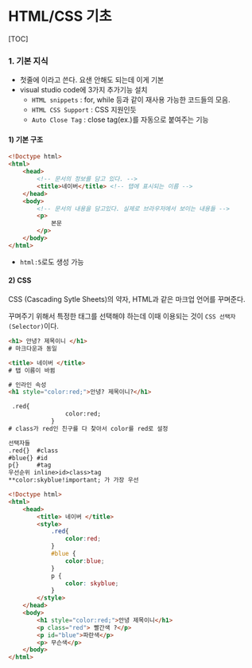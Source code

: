 # HTML/CSS 기초

[TOC]

### 1. 기본 지식

* 첫줄에 <!Doctype html>이라고 쓴다. 요샌 안해도 되는데 이게 기본
* visual studio code에 3가지 추가기능 설치 
  * `HTML snippets` : for, while 등과 같이 재사용 가능한 코드들의 모음.
  * `HTML CSS Support` : CSS 지원인듯
  * `Auto Close Tag` : close tag(ex.</html>)를 자동으로 붙여주는 기능

#### 1) 기본 구조

```html
<!Doctype html>
<html>
    <head>
        <!-- 문서의 정보를 담고 있다. -->
        <title>네이버</title> <!-- 탭에 표시되는 이름 -->
    </head>
    <body>
        <!-- 문서의 내용을 담고있다. 실제로 브라우저에서 보이는 내용들 -->
        <p>
            본문
        </p>
    </body>
</html>
```

* `html:5`로도 생성 가능

#### 2) CSS

CSS (Cascading Sytle Sheets)의 약자, HTML과 같은 마크업 언어를 꾸며준다.

꾸며주기 위해서 특정한 태그를 선택해야 하는데 이때 이용되는 것이 `CSS 선택자(Selector)`이다.

```html
<h1> 안녕? 제목이니 </h1>
# 마크다운과 동일
```

```html
<title> 네이버 </title>
# 탭 이름이 바뀜
```

```html
# 인라인 속성
<h1 style="color:red;">안녕? 제목이니?</h1>
```

```html
 .red{
                color:red;
            }
# class가 red인 친구를 다 찾아서 color를 red로 설정
```

```html
선택자들
.red{}	#class
#blue{} #id
p{}		#tag
우선순위 inline>id>class>tag
**color:skyblue!important; 가 가장 우선
```

```html
<!Doctype html>
<html>
    <head>
        <title> 네이버 </title>
        <style>
            .red{
                color:red;
            }
            #blue {
                color:blue;
            }
            p {
                color: skyblue;
            }
        </style>
    </head>
    <body>
        <h1 style="color:red;">안녕 제목이니</h1>
        <p class="red"> 빨간색 ?</p>
        <p id="blue">파란색</p>
        <p> 무슨색</p>
    </body>
</html>
```

